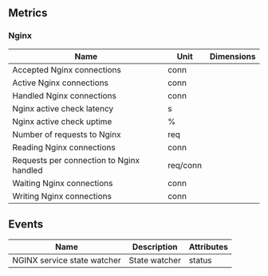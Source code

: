 ## Metrics

### Nginx 

| Name | Unit | Dimensions |
|------|------|------------|
| Accepted Nginx connections | conn |  |
| Active Nginx connections | conn |  |
| Handled Nginx connections | conn |  |
| Nginx active check latency | s |  |
| Nginx active check uptime | % |  |
| Number of requests to Nginx | req |  |
| Reading Nginx connections | conn |  |
| Requests per connection to Nginx handled | req/conn |  |
| Waiting Nginx connections | conn |  |
| Writing Nginx connections | conn |  |

## Events

| Name | Description | Attributes |
|------|-------------|------------|
| NGINX service state watcher | State watcher | status |

